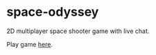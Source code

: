 # space-odyssey
2D multiplayer space shooter game with live chat.  

Play game [here](https://the-pursuer.herokuapp.com/).
